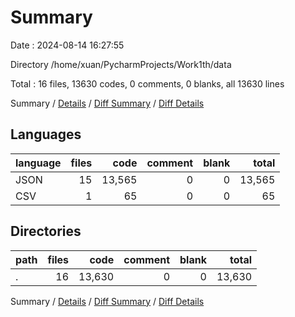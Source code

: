 # Summary

Date : 2024-08-14 16:27:55

Directory /home/xuan/PycharmProjects/Work1th/data

Total : 16 files,  13630 codes, 0 comments, 0 blanks, all 13630 lines

Summary / [Details](details.md) / [Diff Summary](diff.md) / [Diff Details](diff-details.md)

## Languages
| language | files | code | comment | blank | total |
| :--- | ---: | ---: | ---: | ---: | ---: |
| JSON | 15 | 13,565 | 0 | 0 | 13,565 |
| CSV | 1 | 65 | 0 | 0 | 65 |

## Directories
| path | files | code | comment | blank | total |
| :--- | ---: | ---: | ---: | ---: | ---: |
| . | 16 | 13,630 | 0 | 0 | 13,630 |

Summary / [Details](details.md) / [Diff Summary](diff.md) / [Diff Details](diff-details.md)